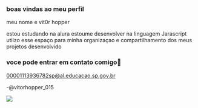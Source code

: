 ### boas vindas ao meu perfil 

meu nome e vit0r hopper

estou estudando na alura
estoume desenvolver na linguagem Jarascript
utilzo esse espaço para minha organizaçao e compartilhamento dos meus projetos desenvolvido

### voce pode entrar em contato comigo📧

00001113936782sp@al.educacao.sp.gov.br

-@vitorhopper_015

![](https://media.tenor.com/COM78THbePQAAAAM/neymar.gif)
